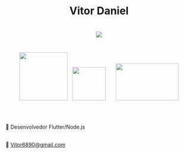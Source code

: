 
 <!--<h1 align="center" >Vitor Daniel<h1>

<p align="center"> 
 <h5 align="center" >&nbsp;Desenvolvedor de sistemas <h5>

-->
</p>
<h1 align="center" >Vitor Daniel<h1>

<p align="center"> 
 
 <img src= https://user-images.githubusercontent.com/94265037/155263793-f10cfd25-1d25-400f-9698-f3ac86948329.png />
 

  
 </p>
<h1  align="center">      
  
<p align="center">   

 
<img src="https://user-images.githubusercontent.com/94265037/155259526-7e8e35ca-af96-47b9-b327-028ff3251db4.png" width="130" />&nbsp;
  <img src="https://cdn.jsdelivr.net/gh/devicons/devicon/icons/flutter/flutter-plain.svg" width="90" />&nbsp;&nbsp;&nbsp; 
  <img src="https://icon-library.com/images/node-icon/node-icon-21.jpg" width="170" height="100" />
 <!--<img src="https://user-images.githubusercontent.com/94265037/155260662-3e2bbf21-6b1f-41b1-bd87-c0c84db944ee.png" width="190"/>  sqlite-->
 




 </p>
  <h1 align="center" ></h1
   <h1 align="center" ></h1
   
 </p>
  
   
 <br>🔭 Desenvolvedor Flutter/Node.js<br>
        
 <br>💬 Vitor6890@gmail.com     <br>
     
